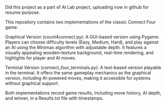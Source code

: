 Did this project as a part of AI Lab project, uploading now in github for resume purpose.

This repository contains two implementations of the classic Connect Four game:

Graphical Version (count4connect.py): A GUI-based version using Pygame. Players can choose difficulty levels (Easy, Medium, Hard), and play against an AI using the Minimax algorithm with adjustable depth. It features a visually appealing wooden-texture background, real-time rendering, and highlights for player and AI moves.

Terminal Version (connect_four_terminals.py): A text-based version playable in the terminal. It offers the same gameplay mechanics as the graphical version, including AI-powered moves, making it accessible for systems without graphical support.

Both implementations record game results, including move history, AI depth, and winner, in a Results.txt file with timestamps.
